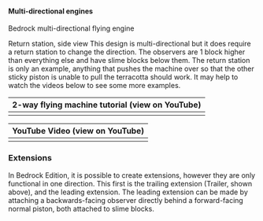#### Multi-directional engines




































Bedrock multi-directional flying engine













Return station, side view
This design is multi-directional but it does require a return station to change the direction. The observers are 1 block higher than everything else and have slime blocks below them. The return station is only an example, anything that pushes the machine over so that the other sticky piston is unable to pull the terracotta should work. It may help to watch the videos below to see some more examples.

| 2-way flying machine tutorial (view on YouTube) |
|-------------------------------------------------|
|                                                 |

| YouTube Video (view on YouTube) |
|---------------------------------|
|                                 |

### Extensions
In Bedrock Edition, it is possible to create extensions, however they are only functional in one direction. This first is the trailing extension (Trailer, shown above), and the leading extension. The leading extension can be made by attaching a backwards-facing observer directly behind a forward-facing normal piston, both attached to slime blocks.




